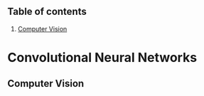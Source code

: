 ## Table of contents
1. [Computer Vision](#computer_vision)


# Convolutional Neural Networks
## Computer Vision <a name="computer_vision"></a>
